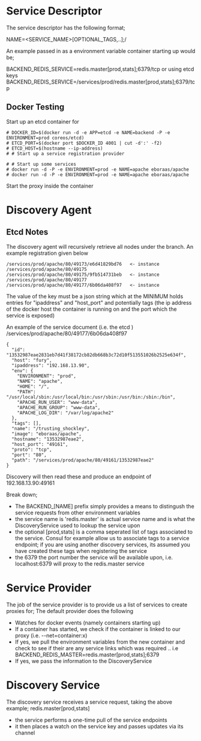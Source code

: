 
Service Descriptor
==================

The service descriptor has the following format;

  NAME=<SERVICE_NAME>[OPTIONAL_TAGS,..];<PORT>/<PROTO>

An example passed in as a environment variable container starting up would be;

  BACKEND_REDIS_SERVICE=redis.master[prod,stats];6379/tcp
  or using etcd keys
  BACKEND_REDIS_SERVICE=/services/prod/redis.master[prod,stats];6379/tcp

Docker Testing
--------------

Start up an etcd container for

    # DOCKER_ID=$(docker run -d -e APP=etcd -e NAME=backend -P -e ENVIRONMENT=prod coreos/etcd)
	# ETCD_PORT=$(docker port $DOCKER_ID 4001 | cut -d':' -f2)
	# ETCD_HOST=$(hostname --ip-address)
	# # Start up a service registration provider

	# # Start up some services
	# docker run -d -P -e ENVIRONMENT=prod -e NAME=apache eboraas/apache
	# docker run -d -P -e ENVIRONMENT=prod -e NAME=apache eboraas/apache
	

Start the proxy inside the container





Discovery Agent
===============

Etcd Notes
-----------

The discovery agent will recursively retrieve all nodes under the branch. An example registration given below

    /services/prod/apache/80/49173/e6d41829bd76   <- instance
    /services/prod/apache/80/49175
    /services/prod/apache/80/49175/9fb514731beb   <- instance
    /services/prod/apache/80/49177
    /services/prod/apache/80/49177/6b06da408f97   <- instance

The value of the key must be a json string which at the MINIMUM holds entries for "ipaddress" and "host_port" and potentially tags (the ip address of the docker host the container is running on and the port which the service is exposed)

An example of the service document (i.e. the etcd ) /services/prod/apache/80/49177/6b06da408f97

    {
      "id": "13532987eae2831eb7d41f38172cb82db668b3c72d10f513551026b2525e634f",
      "host": "fury",
      "ipaddress": "192.168.13.90",
      "env": {
        "ENVIRONMENT": "prod",
        "NAME": "apache",
        "HOME": "/",
        "PATH": "/usr/local/sbin:/usr/local/bin:/usr/sbin:/usr/bin:/sbin:/bin",
        "APACHE_RUN_USER": "www-data",
        "APACHE_RUN_GROUP": "www-data",
        "APACHE_LOG_DIR": "/var/log/apache2"
      },
      "tags": [],
      "name": "/trusting_shockley",
      "image": "eboraas/apache",
      "hostname": "13532987eae2",
      "host_port": "49161",
      "proto": "tcp",
      "port": "80",
      "path": "/services/prod/apache/80/49161/13532987eae2"
    }

Discovery will then read these and produce an endpoint of 192.168.13.90:49161

Break down;

  - The BACKEND_[NAME] prefix simply provides a means to distingush the service requests from other environment variables
  - the service name is 'redis.master' is actual service name and is what the DiscoveryService used to lookup the service upon
  - the optional [prod,stats] is a comma seperated list of tags associated to the service. Consul for example allow us to associate tags to a service endpoint; if you are using another discovery services, its assumed you have created these tags when registering the service
  - the 6379 the port number the service will be available upon, i.e. localhost:6379 will proxy to the redis.master service

Service Provider
================

The job of the service provider is to provide us a list of services to create proxies for; The default provider does the following

  - Watches for docker events (namely containers starting up)
  - If a container has started, we check if the container is linked to our proxy (i.e. --net=container:x)
  - If yes, we pull the environment variables from the new container and check to see if their are any service links which was required .. i.e BACKEND_REDIS_MASTER=redis.master[prod,stats];6379
  - If yes, we pass the information to the DiscoveryService

Discovery Service
=================

The discovery service receives a service request, taking the above example; redis.master[prod,stats]

  - the service performs a one-time pull of the service endpoints
  - it then places a watch on the service key and passes updates via its channel

